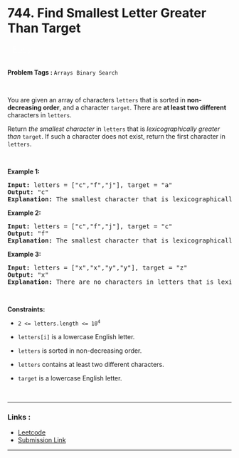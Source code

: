 
<!-- Heading -->
<h1> 744. Find Smallest Letter Greater Than Target
 </h1>


<p style="color : rgba(255, 255, 255, 0.65);padding-bottom: 0.25rem; padding-top: 0.25rem;    padding-left: 0.625rem; padding-right: 0.625rem; display:inline; font-size: 1.25rem">Easy</p>
</br>

</br>
<!-- Tags -->
<p><b>Problem Tags : </b>
<code>Arrays</code>&nbsp;&nbsp;<code>Binary Search</code><p>

</br>

<!-- Problem Statement -->
You are given an array of characters <code>letters</code> that is sorted in **non-decreasing order**, and a character <code>target</code>. There are **at least two different** characters in <code>letters</code>.

Return *the smallest character* in <code>letters</code> that is *lexicographically greater than* <code>target</code>. If such a character does not exist, return the first character in <code>letters</code>.

<!-- line break -->
<p>&nbsp</p>

<!-- example 1 -->
<strong>Example 1:</strong>
<pre>
<strong>Input:</strong> letters = ["c","f","j"], target = "a"
<strong>Output:</strong> "c"
<strong>Explanation:</strong> The smallest character that is lexicographically greater than 'a' in letters is 'c'.
</pre>

<!-- example 2 -->
<strong>Example 2:</strong>
<pre>
<strong>Input:</strong> letters = ["c","f","j"], target = "c"
<strong>Output:</strong> "f"
<strong>Explanation:</strong> The smallest character that is lexicographically greater than 'c' in letters is 'f'.
</pre>

<!-- example 3 -->
<strong>Example 3:</strong>
<pre>
<strong>Input:</strong> letters = ["x","x","y","y"], target = "z"
<strong>Output:</strong> "x"
<strong>Explanation:</strong> There are no characters in letters that is lexicographically greater than 'z' so we return letters[0].
</pre>


<!-- line break -->
<p>&nbsp</p>


<!-- constraints -->
<strong>Constraints:</strong>
- <p><code>2 <= letters.length <= 10<sup>4</sup></code></p>
- <p><code>letters[i]</code> is a lowercase English letter.</p>
- <p><code>letters</code> is sorted in non-decreasing order.</p>
- <p><code>letters</code> contains at least two different characters.</p>
- <p><code>target</code> is a lowercase English letter.</p>



<!-- line break -->
<p>&nbsp</p>


<!-- horizontal rule -->
<hr>


<!-- Links -->
<h3>Links :</h3>

- [Leetcode](https://leetcode.com/problems/find-smallest-letter-greater-than-target/)
- [Submission Link](https://leetcode.com/problems/find-smallest-letter-greater-than-target/submissions/967145273/)

<hr>